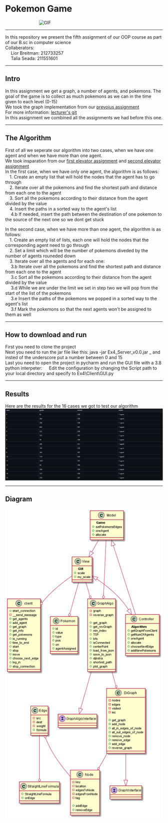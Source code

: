 # Pokemon Game
&emsp; &emsp; &emsp; &emsp; &emsp; &emsp; ![GIF](https://github.com/LiorBreitman8234/Ex4_oop/blob/master/Client/picturs/pokemon.gif)

------------------------------------------------
In this repository we present the fifth assignment of our OOP course as part of our B.sc in computer science </br>
Collaberators: </br>
&emsp;  Lior Breitman: 212733257 </br>
&emsp;  Talia Seada: 211551601 </br>

---------------------------------------------------
## Intro
In this assignment we get a graph, a number of agents, and pokemons. The goal of the game is to collect as much pokemons as we can in the time given to each level (0-15) </br>
We took the graph implementation from our [prevoius assignment](https://github.com/TaliaSeada/Ex3_OOP) </br>
For more information: [lecturer's git](https://github.com/benmoshe/OOP_2021/tree/main/Assignments/Ex4) </br>
In this assignment we combined all the assignments we had before this one.

----------------------------
## The Algorithm </br>
First of all we seperate our algorithm into two cases, when we have one agent and when we have more than one agent.  </br>
We took insparation from our [first elevator assignment](https://github.com/TaliaSeada/Ex0_OOP) and [second elevator assignment](https://github.com/TaliaSeada/Ex1_OOP) </br>
In the first case, when we have only one agent, the algorithm is as follows: </br>
&emsp;1. Create an empty list that will hold the nodes that the agent has to go through </br>
&emsp;2. Iterate over all the pokemons and find the shortest path and distance from each one to the agent </br>
&emsp;3. Sort all the pokemons according to their distance from the agent divided by the value </br>
&emsp;4. Insert the paths in a sorted way to the agent's list </br>
&emsp;  4.b If needed, insert the path between the destination of one pokemon to the source of the next one so we dont get stuck </br>


In the second case, when we have more than one agent, the algorithm is as follows: </br>
&emsp;1. Create an empty list of lists, each one will hold the nodes that the corresponding agent need to go through </br>
&emsp;2. Set a limit which will be the number of pokemons diveded by the number of agents rouneded down </br>
&emsp;3. Iterate over all the agents and for each one: </br>
&emsp;  3.b  Iterate over all the pokemons and find the shortest path and distance from each one to the agent </br>
&emsp;  3.c  Sort all the pokemons according to their distance from the agent divided by the value </br>
&emsp;  3.d  While we are under the limit we set in step two we will pop from the start of the list of the pokemons </br>
&emsp;  3.e  Insert the paths of the pokemons we popped in a sorted way to the agent's list </br>
&emsp;  3.f  Mark the pokemons so that the next agents won't be assigned to them as well </br>


--------------------------------------
## How to download and run </br>
First you need to clone the project </br>
Next you need to run the jar file like this: java -jar Ex4_Server_v0.0.jar _ and insted of the underscore put a number between 0 and 15 </br>
Last you need to open the project in pycharm and run the GUI file with a 3.8 python interpeter:
&emsp; Edit the configuration by changing the Script path to your local directory and specify to Ex4\Client\GUI.py

-----------------
## Results
Here are the results for the 16 cases we got to test our algorithm
![Result](https://github.com/LiorBreitman8234/Ex4_oop/blob/master/Client/picturs/results.png)

------------------------
## Diagram
![Diagram](https://github.com/LiorBreitman8234/Ex4_oop/blob/master/Client/picturs/diagram.png)
